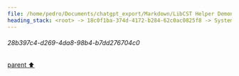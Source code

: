 ```yaml
---
file: /home/pedro/Documents/chatgpt_export/Markdown/LibCST Helper Demonstration.md
heading_stack: <root> -> 18c0f1ba-374d-4172-b284-62c0ac0825f8 -> System -> 28b397c4-d269-4da8-98b4-b7dd276704c0
---
```

###### 28b397c4-d269-4da8-98b4-b7dd276704c0
[parent ⬆️](#18c0f1ba-374d-4172-b284-62c0ac0825f8)
